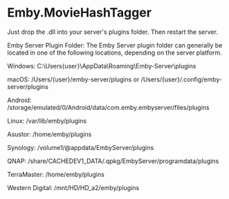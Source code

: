 # Emby.MovieHashTagger
Just drop the .dll into your server's plugins folder. Then restart the server.

Emby Server Plugin Folder:
The Emby Server plugin folder can generally be located in one of the following locations, depending on the server platform.

Windows:
C:\Users\{user}\AppData\Roaming\Emby-Server\plugins

macOS:
/Users/{user}/emby-server/plugins or /Users/{user}/.config/emby-server/plugins

Android:
/storage/emulated/0/Android/data/com.emby.embyserver/files/plugins

Linux:
/var/lib/emby/plugins

Asustor:
/home/emby/plugins

Synology:
/volume1/@appdata/EmbyServer/plugins

QNAP:
/share/CACHEDEV1_DATA/.qpkg/EmbyServer/programdata/plugins

TerraMaster:
/home/emby/plugins

Western Digital:
/mnt/HD/HD_a2/emby/plugins
